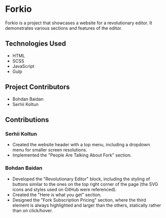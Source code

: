 # Forkio

Forkio is a project that showcases a website for a revolutionary editor. It demonstrates various sections and features of the editor.

## Technologies Used
- HTML
- SCSS
- JavaScript
- Gulp

## Project Contributors
- Bohdan Baidan
- Serhii Koltun

## Contributions

### Serhii Koltun
- Created the website header with a top menu, including a dropdown menu for smaller screen resolutions.
- Implemented the "People Are Talking About Fork" section.

### Bohdan Baidan
- Developed the "Revolutionary Editor" block, including the styling of buttons similar to the ones on the top right corner of the page (the SVG icons and styles used on GitHub were referenced).
- Created the "Here is what you get" section.
- Designed the "Fork Subscription Pricing" section, where the third element is always highlighted and larger than the others, statically rather than on click/hover.

